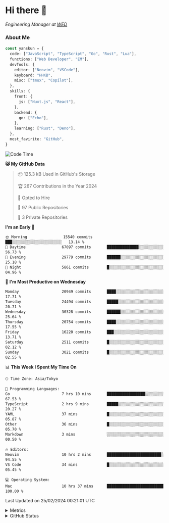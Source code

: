 # Hi there&nbsp;:wave:

<!-- ![Alt text](https://spotify-recently-played-readme.vercel.app/api?user=31kynbuubkiu3r4qh4hjuaglhfay) -->

_Engineering Manager at [WED](https://github.com/wedinc)_

### About Me

```ts
const yanskun = {
  code: ["JavaScript", "TypeScript", "Go", "Rust", "Lua"],
  functions: ["Web Developer", "EM"],
  devTools: {
    editor: ["Neovim", "VSCode"],
    keyboard: "HHKB",
    misc: ["tmux", "Copilot"],
  },
  skills: {
    front: {
      js: ["Nuxt.js", "React"],
    },
    backend: {
      go: ["Echo"],
    },
    learning: ["Rust", "Deno"],
  },
  most_favirite: "GitHub",
}
```

<!--START_SECTION:waka-->
![Code Time](http://img.shields.io/badge/Code%20Time-704%20hrs%2041%20mins-blue)

**🐱 My GitHub Data** 

> 📦 125.3 kB Used in GitHub's Storage 
 > 
> 🏆 267 Contributions in the Year 2024
 > 
> 💼 Opted to Hire
 > 
> 📜 97 Public Repositories 
 > 
> 🔑 3 Private Repositories 
 > 
**I'm an Early 🐤** 

```text
🌞 Morning                15540 commits       ███░░░░░░░░░░░░░░░░░░░░░░   13.14 % 
🌆 Daytime                67097 commits       ██████████████░░░░░░░░░░░   56.73 % 
🌃 Evening                29779 commits       ██████░░░░░░░░░░░░░░░░░░░   25.18 % 
🌙 Night                  5861 commits        █░░░░░░░░░░░░░░░░░░░░░░░░   04.96 % 
```
📅 **I'm Most Productive on Wednesday** 

```text
Monday                   20949 commits       ████░░░░░░░░░░░░░░░░░░░░░   17.71 % 
Tuesday                  24494 commits       █████░░░░░░░░░░░░░░░░░░░░   20.71 % 
Wednesday                30328 commits       ██████░░░░░░░░░░░░░░░░░░░   25.64 % 
Thursday                 20754 commits       ████░░░░░░░░░░░░░░░░░░░░░   17.55 % 
Friday                   16220 commits       ███░░░░░░░░░░░░░░░░░░░░░░   13.71 % 
Saturday                 2511 commits        █░░░░░░░░░░░░░░░░░░░░░░░░   02.12 % 
Sunday                   3021 commits        █░░░░░░░░░░░░░░░░░░░░░░░░   02.55 % 
```


📊 **This Week I Spent My Time On** 

```text
🕑︎ Time Zone: Asia/Tokyo

💬 Programming Languages: 
Go                       7 hrs 10 mins       █████████████████░░░░░░░░   67.53 % 
TypeScript               2 hrs 9 mins        █████░░░░░░░░░░░░░░░░░░░░   20.27 % 
YAML                     37 mins             █░░░░░░░░░░░░░░░░░░░░░░░░   05.87 % 
Other                    36 mins             █░░░░░░░░░░░░░░░░░░░░░░░░   05.70 % 
Markdown                 3 mins              ░░░░░░░░░░░░░░░░░░░░░░░░░   00.50 % 

🔥 Editors: 
Neovim                   10 hrs 2 mins       ████████████████████████░   94.55 % 
VS Code                  34 mins             █░░░░░░░░░░░░░░░░░░░░░░░░   05.45 % 

💻 Operating System: 
Mac                      10 hrs 37 mins      █████████████████████████   100.00 % 
```


 Last Updated on 25/02/2024 00:21:01 UTC
<!--END_SECTION:waka-->

<details>
  <summary>Metrics</summary>
  <img src="https://github.com/yanskun/yanskun/blob/main/github-metrics.svg" alt="Metrics">
</details>

<details>
  <summary>GitHub Status</summary>
  <picture>
    <source media="(prefers-color-scheme: dark)" srcset="https://raw.githubusercontent.com/yanskun/yanskun/master/profile-summary-card-output/nord_dark/0-profile-details.svg">
   <img src="https://raw.githubusercontent.com/yanskun/yanskun/master/profile-summary-card-output/default/0-profile-details.svg">
  </picture>
  <br>
  <picture>
    <source media="(prefers-color-scheme: dark)" srcset="https://raw.githubusercontent.com/yanskun/yanskun/master/profile-summary-card-output/nord_dark/1-repos-per-language.svg">
   <img src="https://raw.githubusercontent.com/yanskun/yanskun/master/profile-summary-card-output/default/1-repos-per-language.svg">
  </picture>
  <picture>
    <source media="(prefers-color-scheme: dark)" srcset="https://raw.githubusercontent.com/yanskun/yanskun/master/profile-summary-card-output/nord_dark/2-most-commit-language.svg">
   <img src="https://raw.githubusercontent.com/yanskun/yanskun/master/profile-summary-card-output/default/2-most-commit-language.svg">
  </picture>
  <br>
  <picture>
    <source media="(prefers-color-scheme: dark)" srcset="https://raw.githubusercontent.com/yanskun/yanskun/master/profile-summary-card-output/nord_dark/3-stats.svg">
   <img src="https://raw.githubusercontent.com/yanskun/yanskun/master/profile-summary-card-output/default/3-stats.svg">
  </picture>
  <picture>
    <source media="(prefers-color-scheme: dark)" srcset="https://raw.githubusercontent.com/yanskun/yanskun/master/profile-summary-card-output/nord_dark/4-productive-time.svg">
   <img src="https://raw.githubusercontent.com/yanskun/yanskun/master/profile-summary-card-output/default/4-productive-time.svg">
  </picture>
</details>
